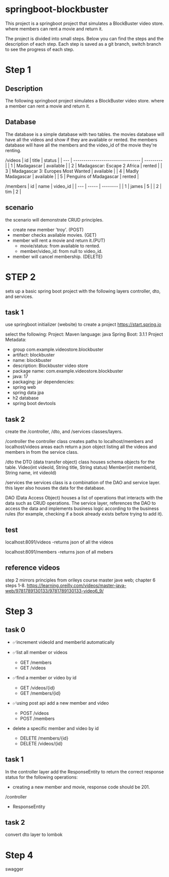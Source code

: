 # springboot-blockbuster

This project is a springboot project that simulates a BlockBuster video store. where members can rent a movie and return it.

The project is divided into small steps. Below you can find the steps and the description of each step. Each step is saved as a git branch, switch branch to see the progress of each step.

# Step 1

## Description

The following springboot project simulates a BlockBuster video store.
where a member can rent a movie and return it.

## Database

The database is a simple database with two tables.
the movies database will have all the videos and show if they are available or rented.
the members database will have all the members and the video_id of the movie they're renting.

/videos
| id  | title                             | status    |
| --- | --------------------------------- | --------- |
| 1   | Madagascar                        | available |
| 2   | Madagascar: Escape 2 Africa       | rented    |
| 3   | Madagascar 3: Europes Most Wanted | available |
| 4   | Madly Madagascar                  | available |
| 5   | Penguins of Madagascar            | rented    |

/members
| id  | name  | video_id |
| --- | ----- | -------- |
| 1   | james | 5        |
| 2   | tim   | 2        |

## scenario

the scenario will demonstrate CRUD principles.

- create new member 'troy'. (POST)
- member checks available movies. (GET)
- member will rent a movie and return it.(PUT)
  - movie/status: from available to rented.
  - member/video_id: from null to video_id.
- member will cancel membership. (DELETE)

# STEP 2
sets up a basic spring boot project with the following layers controller, dto, and services.

## task 1

use springboot initializer (website) to create a project
<https://start.spring.io>

select the following:
Project: Maven
language: java
Spring Boot: 3.1.1
Project Metadata:

- group com.example.videostore.blockbuster
- artifact: blockbuster
- name: blockbuster
- description: Blockbuster video store
- package name: com.example.videostore.blockbuster
- java: 17
- packaging: jar
dependencies:
- spring web
- spring data jpa
- h2 database
- spring boot devtools

## task 2
create the /controller, /dto, and /services classes/layers.

/controller
the controller class creates paths to localhost/members and localhost/videos areas each return a json object listing all the videos and members in from the service class.

/dto
the DTO (data transfer object) class houses schema objects for the table.
Video(int videoId, String title, String status)
Member(int memberId, String name, int videoId)

/services
the services class is a combination of the DAO and service layer.
this layer also houses the data for the database.

DAO (Data Access Object) houses a list of operations that interacts with the data such as CRUD operations.
The service layer, references the DAO to access the data and implements business logic according to the business rules (for example, checking if a book already exists before trying to add it).

## test
localhost:8091/videos
-returns json of all the videos

localhost:8091/members
-returns json of all mebers


## reference videos
step 2 mirrors principles from orileys course master jave web; chapter 6 steps 1-8.
<https://learning.oreilly.com/videos/master-java-web/9781789130133/9781789130133-video6_9/>


# Step 3

## task 0
- ✅increment videoId and memberId automatically
  
- ✅list all member or videos
  - GET /members
  - GET /videos

- ✅find a member or video by id
  - GET /videos/{id}
  - GET /members/{id}

- ✅using post api add a new member and video
  - POST /videos
  - POST /members
  
- delete a specific member and video by id
  - DELETE /members/{id}
  - DELETE /videos/{id}


## task 1
In the controller layer add the ResponseEntity to return the correct response status for the following operations:
- creating a new member and movie, response code should be 201.

/controller
- ResponseEntity 



## task 2
convert dto layer to lombok 




# Step 4 
swagger